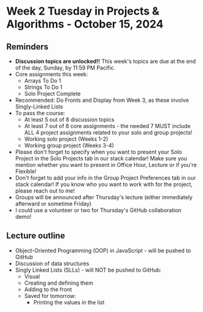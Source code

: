 # Week 2 Tuesday in Projects & Algorithms - October 15, 2024

## Reminders
- **Discussion topics are unlocked!!**  This week's topics are due at the end of the day, Sunday, by 11:59 PM Pacific.
- Core assignments this week:
    - Arrays To Do 1
    - Strings To Do 1
    - Solo Project Complete
- Recommended: Do Fronts and Display from Week 3, as these involve Singly-Linked Lists
- To pass the course:
    - At least 5 out of 8 discussion topics
    - At least 7 out of 8 core assignments - the needed 7 MUST include ALL 4 project assignments related to your solo and group projects!
    - Working solo project (Weeks 1-2)
    - Working group project (Weeks 3-4)
- Please don't forget to specify when you want to present your Solo Project in the Solo Projects tab in our stack calendar!  Make sure you mention whether you want to present in Office Hour, Lecture or if you're Flexible!
- Don't forget to add your info in the Group Project Preferences tab in our stack calendar!  If you know who you want to work with for the project, please reach out to me!
- Groups will be announced after Thursday's lecture (either immediately afterward or sometime Friday)
- I could use a volunteer or two for Thursday's GitHub collaboration demo!

## Lecture outline
- Object-Oriented Programming (OOP) in JavaScript - will be pushed to GitHub
- Discussion of data structures
- Singly Linked Lists (SLLs) - will NOT be pushed to GitHub:
    - Visual
    - Creating and defining them
    - Adding to the front
    - Saved for tomorrow:
        - Printing the values in the list
